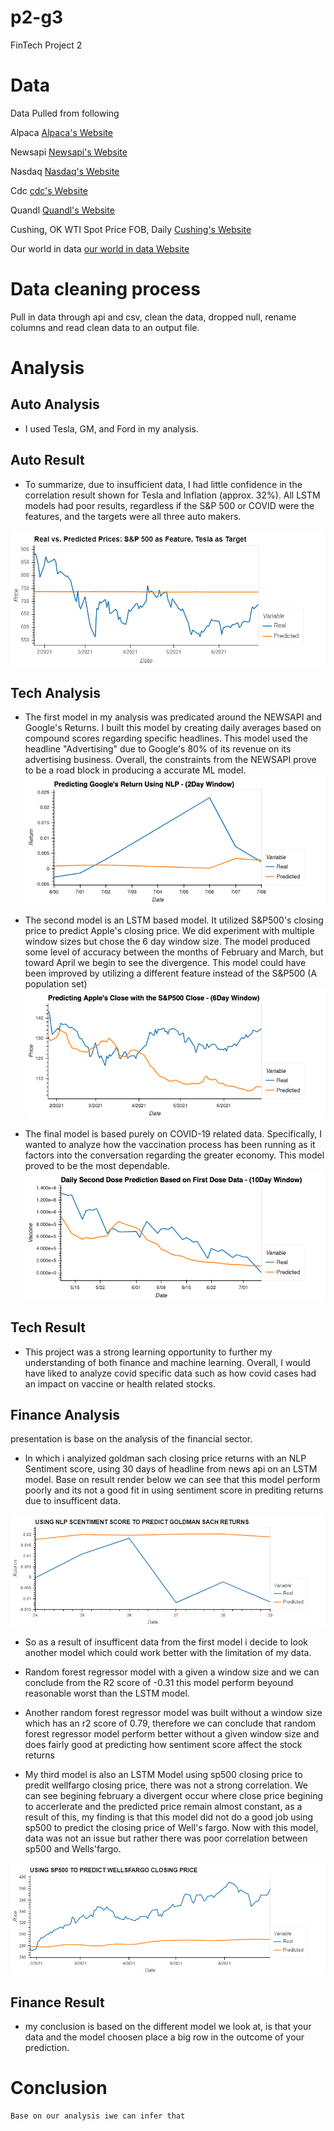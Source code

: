 # p2-g3
FinTech Project 2

# Data
Data Pulled from following

Alpaca [Alpaca's Website](https://alpaca.markets/)

Newsapi [Newsapi's Website](https://newsapi.org//)

Nasdaq [Nasdaq's Website](https://www.nasdaq.com/)

Cdc [cdc's Website](https://www.cdc.gov/)

Quandl [Quandl's Website](https://www.quandl.com/)

Cushing, OK WTI Spot Price FOB, Daily [Cushing's Website](https://www.quandl.com/data/EIA/PET_RWTC_D-Cushing-OK-WTI-Spot-Price-FOB-Daily)

Our world in data [our world in data Website](https://ourworldindata.org/)




# Data cleaning process
Pull in data through api and csv, clean the data, dropped null, rename columns and read clean data to an output file.

# Analysis
## Auto Analysis
* I used Tesla, GM, and Ford in my analysis. 
## Auto Result
* To summarize, due to insufficient data, I had little confidence in the correlation result shown for Tesla and Inflation (approx. 32%). All LSTM models had poor results, regardless if the S&P 500 or COVID were the features, and the targets were all three auto makers.  


![alttext](image/sp500_tesla.png)

## Tech Analysis
* The first model in my analysis was predicated around the NEWSAPI and Google's Returns. I built this model by creating daily averages based on compound scores regarding specific headlines. This model used the headline "Advertising" due to Google's 80% of its revenue on its advertising business. Overall, the constraints from the NEWSAPI prove to be a road block in producing a accurate ML model. 
![alttext](image/Google.png)

* The second model is an LSTM based model. It utilized S&P500's closing price to predict Apple's closing price. We did experiment with multiple window sizes but chose the 6 day window size. The model produced some level of accuracy between the months of February and March, but toward April we begin to see the divergence. This model could have been improved by utilizing a different feature instead of the S&P500 (A population set)
![alttext](image/appleplot.png)

* The final model is based purely on COVID-19 related data. Specifically, I wanted to analyze how the vaccination process has been running as it factors into the conversation regarding the greater economy. This model proved to be the most dependable. 
![alttext](image/vaccine.png)

## Tech Result
* This project was a strong learning opportunity to further my understanding of both finance and machine learning. Overall, I would have liked to analyze covid specific data such as how covid cases had an impact on vaccine or health related stocks. 

## Finance Analysis
presentation is base on the analysis of the financial sector.

* In which i analyized goldman sach closing price returns with an NLP Sentiment score, using 30 days of headline from news api on an LSTM model. Base on result render below we can see that this model perform poorly and its not a good fit in using sentiment score in prediting returns due to insufficent data.


![alttext](image/Billie_nlp_gm.png)

* So as a result of insufficent data from the first model i decide to look another model which could work better with the limitation of my data.

*  Random forest regressor model with a given a window size and we can conclude from the R2 score of -0.31 this model perform beyound reasonable worst than the LSTM model.


* Another random forest regressor model was built without a window size which has an r2 score of 0.79, therefore we can conclude that random forest regressor model perform better without a given window size and does fairly good at predicting how sentiment score affect the stock returns


* My third model is also an LSTM Model using sp500 closing price to predit wellfargo closing price, there was not a strong correlation. We can see begining february a divergent occur where close price begining to accerlerate and the predicted price remain almost constant, as a result of this, my finding is that this model did not do a good job using sp500 to predict the closing price of Well's fargo. Now with this model, data was not an issue but rather there was poor correlation between sp500 and Wells'fargo.

![alttext](image/Billie_covidchart.png)  

## Finance Result 
* my conclusion is based on the different model we look at, is that your data and the model choosen place a big row in the outcome of your prediction.
    

# Conclusion   
    Base on our analysis iwe can infer that 
